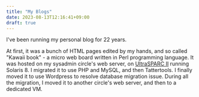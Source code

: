 ```yaml
---
title: "My Blogs"
date: 2023-08-13T12:16:41+09:00
draft: true
---
```


I've been running my personal blog for 22 years.

At first, it was a bunch of HTML pages edited by my hands, and so called
"Kawaii book" - a micro web board written in Perl programming language.
It was hosted on my sysadmin circle's web server, on
[UltraSPARC II](https://en.wikipedia.org/wiki/UltraSPARC_II) running Solaris 8.
I migrated it to use PHP and MySQL, and then Tattertools. I finally moved it to
use Wordpress to resolve database migration issue. During all the migration,
I moved it to another circle's web server, and then to a dedicated VM.
